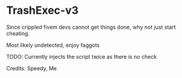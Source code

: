# TrashExec-v3
Since crippled fivem devs cannot get things done, why not just start cheating. 

Most likely undetected, enjoy faggots

TODO:
Currently injects the script twice as there is no check

Credits:
Speedy,
Me
